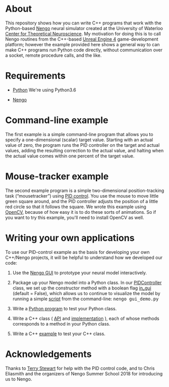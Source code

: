 # About

This repository shows how you can write C++ programs that work with the
Python-based [Nengo](https://www.nengo.ai/) neural simulator created at the University of Waterloo 
[Center for Theoretical Neuroscience](https://uwaterloo.ca/centre-for-theoretical-neuroscience/).  My
motivation for doing this is to call Nengo routines from the C++-based 
[Unreal Engine 4](https://www.unrealengine.com/en-US/what-is-unreal-engine-4) game-development platform; however
the example provided here shows a general way to can make C++ programs run
Python code directly, without communication over a socket, remote procedure calls, and the like.

# Requirements

* [Python](https://www.python.org/downloads/) We're using Python3.6

* [Nengo](https://www.nengo.ai/download.html)

# Command-line example

The first example is a simple command-line program that allows you to specify a one-dimensional (scalar) target value.
Starting with an actual value of zero, the program runs the PID controller on the target and actual values, 
adding the resulting correction to the actual value, and halting when the actual value comes within one percent of the 
target value.

# Mouse-tracker example

The second example program is a simple two-dimensional position-tracking task (&ldquo;mousetracker&rdquo;) using 
[PID control](https://en.wikipedia.org/wiki/PID_controller).  You use the mouse to move little green square
around, and the PID controller adjusts the position of a little red circle so that it follows the square.
We wrote this example using [OpenCV](https://opencv.org/about.html), because of how easy it is to do these sorts
of animations.  So if you want to try this example, you'll need to install OpenCV as well.

# Writing your own applications

To use our PID-control example as the basis for developing your own C++/Nengo projects, it will be
helpful to understand how we developed our code:

1. Use the [Nengo GUI](https://github.com/nengo/nengo-gui) to prototype your neural model interactively.

2. Package up your Nengo model into a Python class.  In our 
[PIDController](https://github.com/simondlevy/NengoCPP/blob/master/nengo_pidcontrol.py) class, we 
set up the constructor method with a boolean flag 
[in\_gui](https://github.com/simondlevy/NengoCPP/blob/master/nengo_pidcontrol.py#L83-L86) 
(default = False), which allows us to continue to visualize the model by running a simple 
[script](https://github.com/simondlevy/NengoCPP/blob/master/gui_demo.py) from the command-line:
<tt>nengo gui\_demo.py</tt>

3. Write a [Python program](https://github.com/simondlevy/NengoCPP/blob/master/mousetracker.py) 
to test your Python class.  

4. Write a C++ class (
[API](https://github.com/simondlevy/NengoCPP/blob/master/nengo_pidcontrol.h)
and [implementation](https://github.com/simondlevy/NengoCPP/blob/master/nengo_pidcontrol.cpp)
), each of whose methods corresponds to a method in your Python class.

5. Write a C++ [example](https://github.com/simondlevy/NengoCPP/blob/master/mousetracker.cpp) to test your C++ class.

# Acknowledgements

Thanks to [Terry Stewart](http://compneuro.uwaterloo.ca/people/terrence-c-stewart.html) for help with the PID control
code, and to Chris Eliasmith and the organizers of Nengo Summer School 2018 for introducing us to Nengo.
